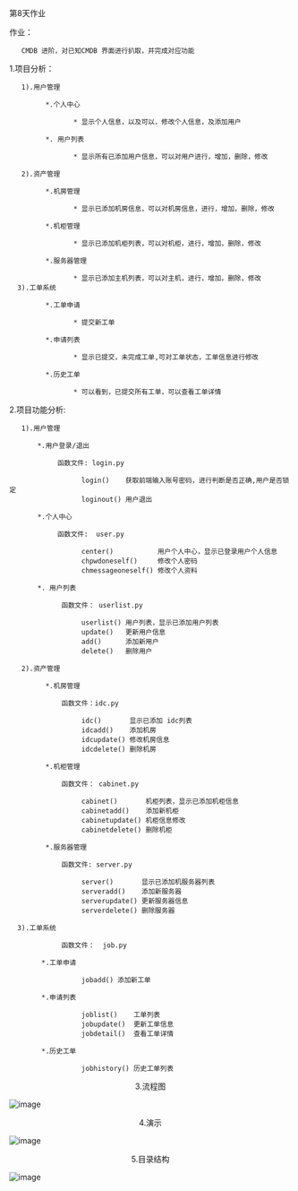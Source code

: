 第8天作业

作业：

       CMDB 进阶，对已知CMDB 界面进行扒取，并完成对应功能

1.项目分析：

       1).用户管理
	   
	         *.个人中心
			 
			        * 显示个人信息，以及可以，修改个人信息，及添加用户
				
	         *. 用户列表
			 
			        * 显示所有已添加用户信息，可以对用户进行，增加，删除，修改
			
	   2).资产管理	
	   
             *.机房管理
			 
			        * 显示已添加机房信息，可以对机房信息，进行，增加，删除，修改
			 
	         *.机柜管理
			 
			        * 显示已添加机柜列表，可以对机柜，进行，增加，删除，修改
				 
             *.服务器管理
			 
			        * 显示已添加主机列表，可以对主机，进行，增加，删除，修改				 
	  3).工单系统
	            
             *.工单申请
				
			        * 提交新工单
				
             *.申请列表
				
			        * 显示已提交，未完成工单,可对工单状态，工单信息进行修改
					
             *.历史工单
				
			        * 可以看到，已提交所有工单，可以查看工单详情
				
			
	          

	  
2.项目功能分析:

       1).用户管理
	   
	       *.用户登录/退出 
		   
		        函数文件: login.py 
			   
			          login()    获取前端输入账号密码，进行判断是否正确,用户是否锁定
			          loginout() 用户退出
                      
	       *.个人中心
		   
		        函数文件:  user.py
			   
			          center()           用户个人中心，显示已登录用户个人信息
			          chpwdoneself()     修改个人密码
			          chmessageoneself() 修改个人资料
			   
		   *. 用户列表
		       
			     函数文件： userlist.py
				
			          userlist() 用户列表，显示已添加用户列表
			          update()   更新用户信息
			          add()      添加新用户
			          delete()   删除用户
			
	   2).资产管理

             *.机房管理
			     
				 函数文件：idc.py
				      
				      idc()       显示已添加 idc列表
				      idcadd()    添加机房
				      idcupdate() 修改机房信息
				      idcdelete() 删除机房
		
	         *.机柜管理
                  
                 函数文件： cabinet.py
                       
 			          cabinet()       机柜列表，显示已添加机柜信息
			          cabinetadd()    添加新机柜
			          cabinetupdate() 机柜信息修改
			          cabinetdelete() 删除机柜
				 
	         *.服务器管理
         	    
				 函数文件: server.py
				 
 			          server()       显示已添加机服务器列表
 			          serveradd()    添加新服务器
 			          serverupdate() 更新服务器信息
 			          serverdelete() 删除服务器
		
	  3).工单系统
	          
			     函数文件：  job.py
            	  
            *.工单申请
			    
 			          jobadd() 添加新工单
				
            *.申请列表
				
 			          joblist()    工单列表
 			          jobupdate()  更新工单信息
 			          jobdetail()  查看工单详情
				     
            *.历史工单
			    
 			          jobhistory() 历史工单列表
				
 				
	

	 
<center>3.流程图</center > 

![image](https://github.com/1032231418/python/blob/master/day7/liucheng.png)

<center>4.演示</center > 

![image](https://github.com/1032231418/python/blob/master/day7/zy.gif)

<center>5.目录结构</center > 

![image](https://github.com/1032231418/python/blob/master/day7/mulu.png)




